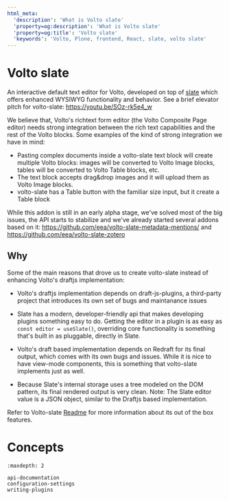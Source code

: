 ```yaml
---
html_meta:
  'description': 'What is Volto slate'
  'property=og:description': 'What is Volto slate'
  'property=og:title': 'Volto slate'
  'keywords': 'Volto, Plone, frontend, React, slate, volto slate'
---
```


# Volto slate

An interactive default text editor for Volto, developed on top of [slate](https://docs.slatejs.org/) which offers enhanced WYSIWYG functionality and behavior. See a brief elevator pitch for volto-slate: https://youtu.be/SOz-rk5e4_w

We believe that, Volto's richtext form editor (the Volto
Composite Page editor) needs strong integration between the rich text
capabilities and the rest of the Volto blocks. Some examples of the kind of
strong integration we have in mind:

- Pasting complex documents inside a volto-slate text block will create
  multiple Volto blocks: images will be converted to Volto Image blocks, tables
  will be converted to Volto Table blocks, etc.
- The text block accepts drag&drop images and it will upload them as Volto Image blocks.
- volto-slate has a Table button with the familiar size input, but it create a Table block

While this addon is still in an early alpha stage, we've solved most of the big
issues, the API starts to stabilize and we've already started several addons
based on it: https://github.com/eea/volto-slate-metadata-mentions/ and
https://github.com/eea/volto-slate-zotero

## Why

Some of the main reasons that drove us to create volto-slate instead of
enhancing Volto's draftjs implementation:

- Volto's draftjs implementation depends on draft-js-plugins, a third-party
  project that introduces its own set of bugs and maintanance issues
- Slate has a modern, developer-friendly api that makes developing plugins
  something easy to do. Getting the editor in a plugin is as easy as `const editor = useSlate()`, overriding core functionality is something that's built
  in as pluggable, directly in Slate.

- Volto's draft based implementation depends on Redraft for its final output,
  which comes with its own bugs and issues. While it is nice to have view-mode
  components, this is something that volto-slate implements just as well.
- Because Slate's internal storage uses a tree modeled on the DOM pattern, its
  final rendered output is very clean. Note: The Slate editor value is a JSON
  object, similar to the Draftjs based implementation.

Refer to Volto-slate [Readme](https://github.com/eea/volto-slate/blob/master/README.md#features) for more information about its out of the box features.

# Concepts

```{toctree}
:maxdepth: 2

api-documentation
configuration-settings
writing-plugins
```
